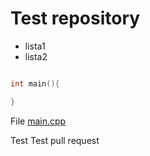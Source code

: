 # Test repository

* lista1
* lista2

```cpp main.cpp

```

```cpp
int main(){

}
```


File [main.cpp](main.cpp)

Test
Test pull request
